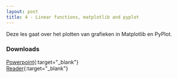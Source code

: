 ```yaml
---
layout: post
title: 4 - Linear functions, matplotlib and pyplot
---
```


Deze les gaat over het plotten van grafieken in Matplotlib en PyPlot.

### Downloads
[Powerpoint](https://drive.google.com/file/d/1pfafixuBS-TK1FUh3LpTWzbO5Js9b2ud/view?usp=sharing){:target="_blank"}  
[Reader](https://drive.google.com/file/d/18lontxoQQotVBMF3i_6xUOtnXRHt3_Oa/view?usp=sharing){:target="_blank"}